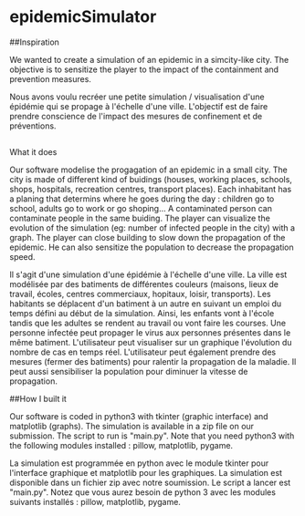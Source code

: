 # epidemicSimulator


##Inspiration

We wanted to create a simulation of an epidemic in a simcity-like city. The objective is to sensitize the player to the impact of the containment and prevention measures.

Nous avons voulu recréer une petite simulation / visualisation d'une épidémie qui se propage à l'échelle d'une ville. L'objectif est de faire prendre conscience de l'impact des mesures de confinement et de préventions.
##

What it does

Our software modelise the progagation of an epidemic in a small city. The city is made of different kind of buidings (houses, working places, schools, shops, hospitals, recreation centres, transport places). Each inhabitant has a planing that determins where he goes during the day : children go to school, adults go to work or go shoping... A contaminated person can contaminate people in the same buiding. The player can visualize the evolution of the simulation (eg: number of infected people in the city) with a graph. The player can close building to slow down the propagation of the epidemic. He can also sensitize the population to decrease the propagation speed.

Il s'agit d'une simulation d'une épidémie à l'échelle d'une ville. La ville est modélisée par des batiments de différentes couleurs (maisons, lieux de travail, écoles, centres commerciaux, hopitaux, loisir, transports). Les habitants se déplacent d'un batiment à un autre en suivant un emploi du temps défini au début de la simulation. Ainsi, les enfants vont à l'école tandis que les adultes se rendent au travail ou vont faire les courses. Une personne infectée peut propager le virus aux personnes présentes dans le même batiment. L'utilisateur peut visualiser sur un graphique l'évolution du nombre de cas en temps réel. L'utilisateur peut également prendre des mesures (fermer des batiments) pour ralentir la propagation de la maladie. Il peut aussi sensibiliser la population pour diminuer la vitesse de propagation.


##How I built it

Our software is coded in python3 with tkinter (graphic interface) and matplotlib (graphs). The simulation is available in a zip file on our submission. The script to run is "main.py". Note that you need python3 with the following modules installed : pillow, matplotlib, pygame.

La simulation est programmée en python avec le module tkinter pour l'interface graphique et matplotlib pour les graphiques. La simulation est disponible dans un fichier zip avec notre soumission. Le script a lancer est "main.py". Notez que vous aurez besoin de python 3 avec les modules suivants installés : pillow, matplotlib, pygame.
